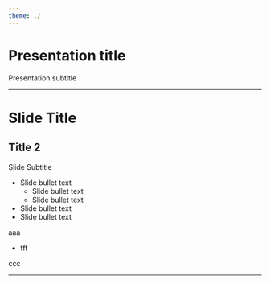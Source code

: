 ```yaml
---
theme: ./
---  
```


# Presentation title

Presentation subtitle

---

# Slide Title

## Title 2


Slide Subtitle

* Slide bullet text
  * Slide bullet text
  * Slide bullet text
* Slide bullet text
* Slide bullet text

aaa

- fff


ccc

---
